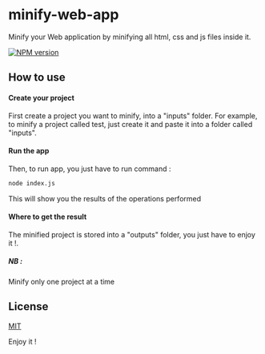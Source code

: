 # minify-web-app
Minify your Web application by minifying all html, css and js files inside it.

[![NPM version](https://img.shields.io/npm/v/minify-web-app.svg)](https://www.npmjs.com/package/minify-web-app)

## How to use

#### Create your project

First create a project you want to minify, into a "inputs" folder.
For example, to minify a project called test, just create it and paste it into a folder called "inputs".

#### Run the app

Then, to run app, you just have to run command :

```bash
node index.js
```

This will show you the results of the operations performed


#### Where to get the result
The minified project is stored into a "outputs" folder, you just have to enjoy it !.

##### NB :
Minify only one project at a time


## License

[MIT](LICENSE)


Enjoy it !